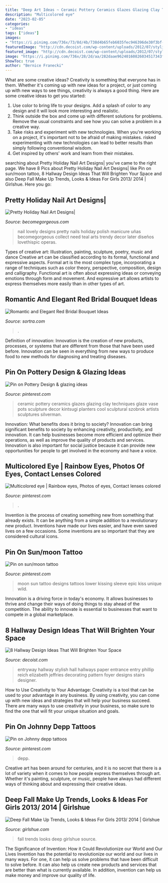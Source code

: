 ```yaml
---
title: "Deep Art Ideas ~ Ceramic Pottery Ceramics Glazes Glazing Clay Techniques Glaze Vase Pots Sculpture Decor Kintsugi Planters Cool Sculptural Szobrok Artists Sculptures Silverman"
description: "Multicolored eye"
date: "2023-02-05"
categories:
- "ideas"
tags: ["ideas"]
images:
- "https://i.pinimg.com/736x/73/8d/4b/738d4b65feb6035fec946396de30f3bf--cup-of-tea-make-your-mark.jpg"
featuredImage: "http://cdn.decoist.com/wp-content/uploads/2012/07/stylish-entryway-wallpaper.jpg"
featured_image: "http://cdn.decoist.com/wp-content/uploads/2012/07/stylish-entryway-wallpaper.jpg"
image: "https://i.pinimg.com/736x/28/2d/aa/282daae96240160826034517343f04ea--rainbow-eyes-rainbow-colors.jpg"
ShowToc: true
author: "Bernice Franecki"
---
```



What are some creative ideas?
Creativity is something that everyone has in them. Whether it's coming up with new ideas for a project, or just coming up with new ways to see things, creativity is always a good thing. Here are some creative ideas to get you started: 
1) Use color to bring life to your designs. Add a splash of color to any design and it will look more interesting and realistic. 
2) Think outside the box and come up with different solutions for problems. Remove the usual constraints and see how you can solve a problem in a creative way. 
3) Take risks and experiment with new technologies. When you're working on a project, it's important not to be afraid of making mistakes. risked experimenting with new technologies can lead to better results than simply following conventional wisdom. 
4) Get inspired by others' work and learn from their mistakes.

	

		
searching about Pretty Holiday Nail Art Designs| you've came to the right page. We have 8 Pics about Pretty Holiday Nail Art Designs| like Pin on sun/moon tattoo, 8 Hallway Design Ideas That Will Brighten Your Space and also Deep Fall Make Up Trends, Looks &amp; Ideas For Girls 2013/ 2014 | Girlshue. Here you go:
		
    
## Pretty Holiday Nail Art Designs|

<img loading=lazy src="http://static.becomegorgeous.com/img/arts/2011/Jul/12/4949/lovely_nail_art.jpg" onerror="this.onerror=null;this.src='https://tse1.mm.bing.net/th?id=OIP.Uj7C0VkfLr0chFmBkOHu2AHaJ4&amp;pid=15.1';" alt="Pretty Holiday Nail Art Designs|">

_Source: becomegorgeous.com_

>nail lovely designs pretty nails holiday polish manicure uñas becomegorgeous collect need teal arts trendy decor later diseños lovethispic operas. 

	

Types of creative art: Illustration, painting, sculpture, poetry, music and dance
Creative art can be classified according to its formal, functional and expressive aspects. Formal art is the most complex type, incorporating a range of techniques such as color theory, perspective, composition, design and calligraphy. Functional art is often about expressing ideas or conveying emotions through form and movement. And expressive art allows artists to express themselves more easily than in other types of art.

    
## Romantic And Elegant Red Bridal Bouquet Ideas

<img loading=lazy src="https://www.sortra.com/wp-content/uploads/2017/01/winter-bouquets53.jpg" onerror="this.onerror=null;this.src='https://tse3.mm.bing.net/th?id=OIP.ciglVU8bRbd40cyUYEVt7QHaLH&amp;pid=15.1';" alt="Romantic and Elegant Red Bridal Bouquet Ideas">

_Source: sortra.com_

>. 

	

Definition of innovation:
Innovation is the creation of new products, processes, or systems that are different from those that have been used before. Innovation can be seen in everything from new ways to produce food to new methods for diagnosing and treating diseases.

    
## Pin On Pottery Design &amp; Glazing Ideas

<img loading=lazy src="https://i.pinimg.com/736x/3a/4f/95/3a4f95e5f3f5b5bafcd4736593b12ae0.jpg" onerror="this.onerror=null;this.src='https://tse1.mm.bing.net/th?id=OIP.7Q9j4VKasGpeiA2JRWdo0gHaHs&amp;pid=15.1';" alt="Pin on Pottery Design &amp; glazing ideas">

_Source: pinterest.com_

>ceramic pottery ceramics glazes glazing clay techniques glaze vase pots sculpture decor kintsugi planters cool sculptural szobrok artists sculptures silverman. 

	

Innovation: What benefits does it bring to society?
Innovation can bring significant benefits to society by enhancing creativity, productivity, and innovation. It can help businesses become more efficient and optimize their operations, as well as improve the quality of products and services. Innovation is also important for social justice because it can provide new opportunities for people to get involved in the economy and have a voice.

    
## Multicolored Eye | Rainbow Eyes, Photos Of Eyes, Contact Lenses Colored

<img loading=lazy src="https://i.pinimg.com/736x/28/2d/aa/282daae96240160826034517343f04ea--rainbow-eyes-rainbow-colors.jpg" onerror="this.onerror=null;this.src='https://tse1.mm.bing.net/th?id=OIP.JuX1Y--u67r-XzVtmwmazgHaEo&amp;pid=15.1';" alt="Multicolored eye | Rainbow eyes, Photos of eyes, Contact lenses colored">

_Source: pinterest.com_

>. 

	

Invention is the process of creating something new from something that already exists. It can be anything from a simple addition to a revolutionary new product. Inventions have made our lives easier, and have even saved lives on a few occasions. Some inventions are so important that they are considered cultural icons.

    
## Pin On Sun/moon Tattoo

<img loading=lazy src="https://i.pinimg.com/736x/73/8d/4b/738d4b65feb6035fec946396de30f3bf--cup-of-tea-make-your-mark.jpg" onerror="this.onerror=null;this.src='https://tse1.mm.bing.net/th?id=OIP.AyyiO7cHq1Fi6iIuqVJ4tQHaJ4&amp;pid=15.1';" alt="Pin on sun/moon tattoo">

_Source: pinterest.com_

>moon sun tattoo designs tattoos lower kissing sleeve epic kiss unique wild. 

	

Innovation is a driving force in today's economy. It allows businesses to thrive and change their ways of doing things to stay ahead of the competition. The ability to innovate is essential to businesses that want to compete in a global marketplace.

    
## 8 Hallway Design Ideas That Will Brighten Your Space

<img loading=lazy src="http://cdn.decoist.com/wp-content/uploads/2012/07/stylish-entryway-wallpaper.jpg" onerror="this.onerror=null;this.src='https://tse1.mm.bing.net/th?id=OIP.w7PgLzmrxAJ-Coz0KKVP7wHaJ3&amp;pid=15.1';" alt="8 Hallway Design Ideas That Will Brighten Your Space">

_Source: decoist.com_

>entryway hallway stylish hall hallways paper entrance entry phillip reich elizabeth jeffries decorating pattern foyer designs stairs designer. 

	

How to Use Creativity to Your Advantage:
Creativity is a tool that can be used to your advantage in any business. By using creativity, you can come up with new ideas and strategies that will help your business succeed. There are many ways to use creativity in your business, so make sure to find the one that will fit your unique situation and goals.

    
## Pin On Johnny Depp Tattoos

<img loading=lazy src="https://i.pinimg.com/736x/3e/fe/3c/3efe3ca30f42357f9f8b310f638195a5.jpg" onerror="this.onerror=null;this.src='https://tse4.mm.bing.net/th?id=OIP.L0y0xV9F6_s42xMOUitrCQHaJQ&amp;pid=15.1';" alt="Pin on Johnny depp tattoos">

_Source: pinterest.com_

>depp. 

	

Creative art has been around for centuries, and it is no secret that there is a lot of variety when it comes to how people express themselves through art. Whether it's painting, sculpture, or music, people have always had different ways of thinking about and expressing their creative ideas.

    
## Deep Fall Make Up Trends, Looks &amp; Ideas For Girls 2013/ 2014 | Girlshue

<img loading=lazy src="https://www.girlshue.com/wp-content/uploads/2016/07/unnamed-file-5903.jpg" onerror="this.onerror=null;this.src='https://tse2.mm.bing.net/th?id=OIP.f3ImJ97aTnt96cdnRKMG1AHaLz&amp;pid=15.1';" alt="Deep Fall Make Up Trends, Looks &amp; Ideas For Girls 2013/ 2014 | Girlshue">

_Source: girlshue.com_

>fall trends looks deep girlshue source. 

	

The Significance of Invention: How it Could Revolutionize our World and Our Lives
Invention has the potential to revolutionize our world and our lives in many ways. For one, it can help us solve problems that have been difficult to solve before. It can also help us create new products and services that are better than what is currently available. In addition, invention can help us make money and improve our quality of life.

